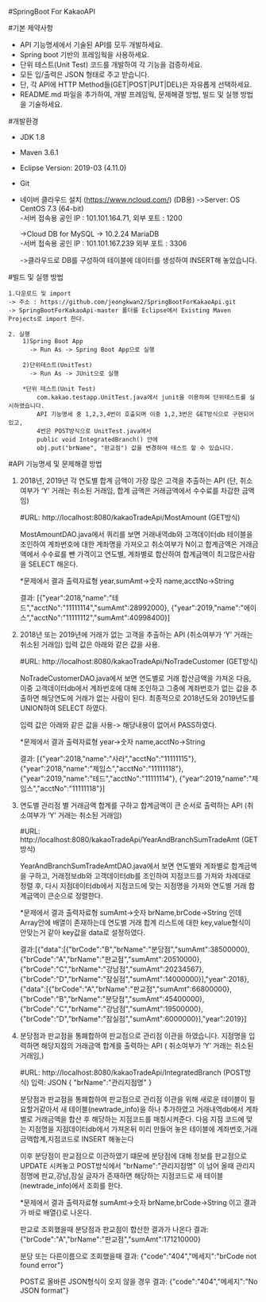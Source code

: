 #SpringBoot For KakaoAPI



#기본 제약사항
   * API 기능명세에서 기술된 API를 모두 개발하세요.
   * Spring boot 기반의 프레임웍을 사용하세요.
   * 단위 테스트(Unit Test) 코드를 개발하여 각 기능을 검증하세요.
   * 모든 입/출력은 JSON 형태로 주고 받습니다.
   * 단, 각 API에 HTTP Method들(GET|POST|PUT|DEL)은 자유롭게 선택하세요.
   * README.md 파일을 추가하여, 개발 프레임웍, 문제해결 방법, 빌드 및 실행 방법을
     기술하세요.



#개발환경
- JDK 1.8 
- Maven 3.6.1
- Eclipse Version: 2019-03 (4.11.0)
- Git
- 네이버 클라우드 설치 (https://www.ncloud.com/) (DB용)
  ->Server: OS CentOS 7.3 (64-bit)         
     -서버 접속용 공인 IP : 101.101.164.71, 외부 포트 : 1200
  
  ->Cloud DB for MySQL -> 10.2.24 MariaDB  
     -서버 접속용 공인 IP : 101.101.167.239 외부 포트 : 3306
  
  ->클라우드로 DB를 구성하여 테이블에 데이터를 생성하여 INSERT해 놓았습니다.


#빌드 및 실행 방법
    
    1.다운로드 및 import
    -> 주소 : https://github.com/jeongkwan2/SpringBootForKakaoApi.git
    -> SpringBootForKakaoApi-master 폴더를 Eclipse에서 Existing Maven Projects로 import 한다.
    
    2. 실행
        1)Spring Boot App
          -> Run As -> Spring Boot App으로 실행 

        2)단위테스트(UnitTest)
          -> Run As -> JUnit으로 실행 
        
        *단위 테스트(Unit Test)
            com.kakao.testapp.UnitTest.java에서 junit을 이용하여 단위테스트를 실시하였습니다.
            API 기능명세 중 1,2,3,4번이 호출되며 이중 1,2,3번은 GET방식으로 구현되어있고,
            4번은 POST방식으로 UnitTest.java에서
            public void IntegratedBranch() 안에 
            obj.put("brName", "판교점") 값을 변경하여 테스트 할 수 있습니다.


#API 기능명세 및 문제해결 방법
1. 2018년, 2019년 각 연도별 합계 금액이 가장 많은 고객을 추출하는 API 
   (단, 취소여부가 ‘Y’ 거래는 취소된 거래임, 합계 금액은 거래금액에서 수수료를 차감한 금액임)

    #URL: http://localhost:8080/kakaoTradeApi/MostAmount (GET방식)

    MostAmountDAO.java에서 쿼리를 보면 거래내역db와 고객데이터db 테이블을 조인하여 계좌번호에 대한 계좌명을 가져오고
    취소여부가 N이고 합계금액은 거래금액에서 수수료를 뺀 가격이고 연도별, 계좌별로 합산하여 합계금액이 최고많은사람을 SELECT 해온다.
    
    *문제에서 결과 출력자료형
    year,sumAmt->숫자 name,acctNo->String

    결과: [{"year":2018,"name":"테드","acctNo":"11111114","sumAmt":28992000},
          {"year":2019,"name":"에이스","acctNo":"11111112","sumAmt":40998400}]


2. 2018년 또는 2019년에 거래가 없는 고객을 추출하는 API
   (취소여부가 ‘Y’ 거래는 취소된 거래임)
   입력 값은 아래와 같은 값을 사용.
    
    #URL: http://localhost:8080/kakaoTradeApi/NoTradeCustomer (GET방식)

    NoTradeCustomerDAO.java에서 보면 연도별로 거래 합산금액을 가져온 다음, 이중 고객데이터db에서 계좌번호에 대해 조인하고 
    그중에 계좌번호가 없는 값을 추출하면 해당연도에 거래가 없는 사람이 된다.
    최종적으로 2018년도와 2019년도를 UNION하여 SELECT 하였다.

    입력 값은 아래와 같은 값을 사용-> 해당내용이 없어서 PASS하였다.
    
    *문제에서 결과 출력자료형
    year->숫자 name,acctNo->String

    결과: [{"year":2018,"name":"사라","acctNo":"11111115"},
          {"year":2018,"name":"제임스","acctNo":"11111118"},
          {"year":2019,"name":"테드","acctNo":"11111114"},
          {"year":2019,"name":"제임스","acctNo":"11111118"}]


3. 연도별 관리점 별 거래금액 합계를 구하고 합계금액이 큰 순서로 출력하는 API 
   (취소여부가 ‘Y’ 거래는 취소된 거래임)

    #URL: http://localhost:8080/kakaoTradeApi/YearAndBranchSumTradeAmt (GET방식)

    YearAndBranchSumTradeAmtDAO.java에서 보면 연도별와 계좌별로 합계금액을 구하고, 거래정보db와 고객데이터db를 조인하여 지점코드를 가져와 차례대로 정렬 후,
    다시 지점데이터db에서 지점코드에 맞는 지점명을 가져와 연도별 거래 합계금액이 큰순으로 정렬한다.

    *문제에서 결과 출력자료형
    sumAmt->숫자 brName,brCode->String 인데 Array안에 배열이 존재하는데 
    연도별 거래 합계 리스트에 대한 key,value형식이 안맞는거 같아 key값을 data로 설정하였다.

    결과:[{"data":[{"brCode":"B","brName":"분당점","sumAmt":38500000},
    {"brCode":"A","brName":"판교점","sumAmt":20510000},
    {"brCode":"C","brName":"강남점","sumAmt":20234567},
    {"brCode":"D","brName":"잠실점","sumAmt":14000000}],"year":2018},
    {"data":[{"brCode":"A","brName":"판교점","sumAmt":66800000},
    {"brCode":"B","brName":"분당점","sumAmt":45400000},
    {"brCode":"C","brName":"강남점","sumAmt":19500000},
    {"brCode":"D","brName":"잠실점","sumAmt":6000000}],"year":2019}]


4. 분당점과 판교점을 통폐합하여 판교점으로 관리점 이관을 하였습니다. 지점명을 입력하면
   해당지점의 거래금액 합계를 출력하는 API 
   ( 취소여부가 ‘Y’ 거래는 취소된 거래임,)

    #URL: http://localhost:8080/kakaoTradeApi/IntegratedBranch (POST방식)
    입력: JSON
     {
         "brName":"관리지점명"
     }

    분당점과 판교점을 통폐합하여 판교점으로 관리점 이관을 위해 새로운 테이블이 필요할거같아서
    새 테이블(newtrade_info)을 하나 추가하였고 거래내역db에서 계좌별로 거래금액을 합산 후 해당하는 지점코드를 매칭시켜준다.
    다음 지점 코드에 맞는 지점명을 지점데이터db에서 가져온뒤 미리 만들어 놓은 테이블에 
    계좌번호,거래금액합계,지점코드로 INSERT 해놓는다

    이후 분당점이 판교점으로 이관하였기 떄문에 분당점에 대해 정보를 판교점으로 UPDATE 시켜놓고
    POST방식에서 "brName":"관리지점명" 이 넘어 올때 관리지점명에 판교,강남,잠실 글자가 존재하면 해당하는 지점코드로
    새 테이블(newtrade_info)에서 조회를 한다.

    *문제에서 결과 출력자료형
     sumAmt->숫자 brName,brCode->String 이고 결과가 바로 배열{}로 나온다.

    판교로 조회했을때 분당점과 판교점이 합산한 결과가 나온다
    결과: {"brCode":"A","brName":"판교점","sumAmt":171210000}

    분당 또는 다른이름으로 조회했을때
    결과: {"code":"404","메세지":"brCode not found error"}

    POST로 올바른 JSON형식이 오지 않을 경우
    결과: {"code":"404","메세지":"No JSON format"}
    








